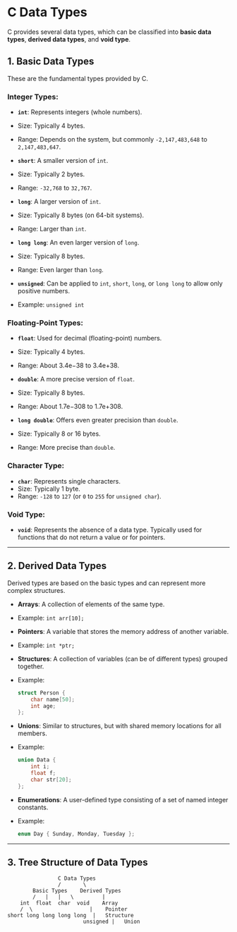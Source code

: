 # C Data Types

C provides several data types, which can be classified into **basic data types**, **derived data types**, and **void type**.

## 1. Basic Data Types
These are the fundamental types provided by C.

### **Integer Types**:
- **`int`**: Represents integers (whole numbers).
- Size: Typically 4 bytes.
- Range: Depends on the system, but commonly `-2,147,483,648` to `2,147,483,647`.

- **`short`**: A smaller version of `int`.
- Size: Typically 2 bytes.
- Range: `-32,768` to `32,767`.

- **`long`**: A larger version of `int`.
- Size: Typically 8 bytes (on 64-bit systems).
- Range: Larger than `int`.

- **`long long`**: An even larger version of `long`.
- Size: Typically 8 bytes.
- Range: Even larger than `long`.

- **`unsigned`**: Can be applied to `int`, `short`, `long`, or `long long` to allow only positive numbers.
- Example: `unsigned int`

### **Floating-Point Types**:
- **`float`**: Used for decimal (floating-point) numbers.
- Size: Typically 4 bytes.
- Range: About 3.4e−38 to 3.4e+38.

- **`double`**: A more precise version of `float`.
- Size: Typically 8 bytes.
- Range: About 1.7e−308 to 1.7e+308.

- **`long double`**: Offers even greater precision than `double`.
- Size: Typically 8 or 16 bytes.
- Range: More precise than `double`.

### **Character Type**:
- **`char`**: Represents single characters.
- Size: Typically 1 byte.
- Range: `-128` to `127` (or `0` to `255` for `unsigned char`).

### **Void Type**:
- **`void`**: Represents the absence of a data type. Typically used for functions that do not return a value or for pointers.

---

## 2. Derived Data Types
Derived types are based on the basic types and can represent more complex structures.

- **Arrays**: A collection of elements of the same type.
- Example: `int arr[10];`

- **Pointers**: A variable that stores the memory address of another variable.
- Example: `int *ptr;`

- **Structures**: A collection of variables (can be of different types) grouped together.
- Example:
    ```c
    struct Person {
        char name[50];
        int age;
    };
    ```

- **Unions**: Similar to structures, but with shared memory locations for all members.
- Example:
    ```c
    union Data {
        int i;
        float f;
        char str[20];
    };
    ```

- **Enumerations**: A user-defined type consisting of a set of named integer constants.
- Example:
    ```c
    enum Day { Sunday, Monday, Tuesday };
    ```

---

## 3. Tree Structure of Data Types

```plaintext
                C Data Types
                /       \
        Basic Types    Derived Types
        /   |   |   \         |    
    int  float  char  void    Array
    /  \                  |    Pointer
short long long long long  |   Structure
                        unsigned |   Union
